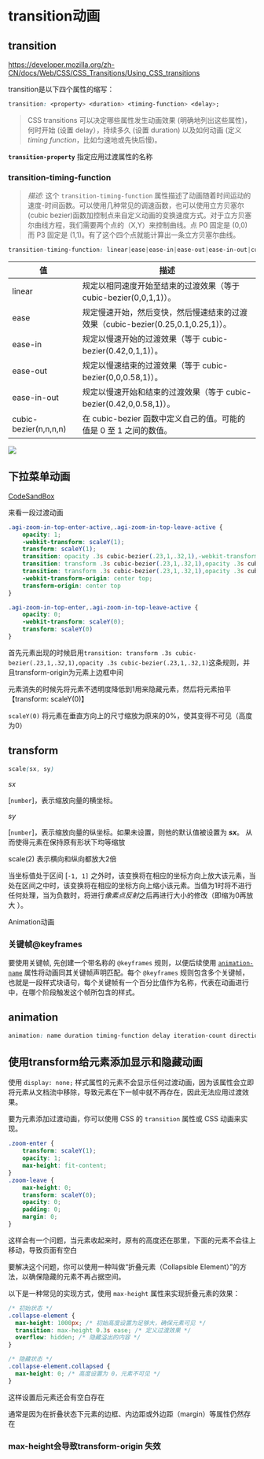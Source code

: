 # transition动画

## transition

https://developer.mozilla.org/zh-CN/docs/Web/CSS/CSS_Transitions/Using_CSS_transitions

transition是以下四个属性的缩写：

```css
transition: <property> <duration> <timing-function> <delay>;
```

> CSS transitions 可以决定哪些属性发生动画效果 (明确地列出这些属性)，何时开始 (设置 delay），持续多久 (设置 duration) 以及如何动画 (定义*timing function*，比如匀速地或先快后慢)。

**`transition-property`** 指定应用过渡属性的名称

### transition-timing-function

> *描述:* 这个 `transition-timing-function` 属性描述了动画随着时间运动的速度-时间函数。可以使用几种常见的调速函数，也可以使用立方贝塞尔(cubic bezier)函数加控制点来自定义动画的变换速度方式。对于立方贝塞尔曲线方程，我们需要两个点的（X,Y）来控制曲线。点 P0 固定是 (0,0) 而 P3 固定是 (1,1)。有了这个四个点就能计算出一条立方贝塞尔曲线。

```css
transition-timing-function: linear|ease|ease-in|ease-out|ease-in-out|cubic-bezier(n,n,n,n);
```

| 值                    | 描述                                                         |
| --------------------- | ------------------------------------------------------------ |
| linear                | 规定以相同速度开始至结束的过渡效果（等于 cubic-bezier(0,0,1,1)）。 |
| ease                  | 规定慢速开始，然后变快，然后慢速结束的过渡效果（cubic-bezier(0.25,0.1,0.25,1)）。 |
| ease-in               | 规定以慢速开始的过渡效果（等于 cubic-bezier(0.42,0,1,1)）。  |
| ease-out              | 规定以慢速结束的过渡效果（等于 cubic-bezier(0,0,0.58,1)）。  |
| ease-in-out           | 规定以慢速开始和结束的过渡效果（等于 cubic-bezier(0.42,0,0.58,1)）。 |
| cubic-bezier(n,n,n,n) | 在 cubic-bezier 函数中定义自己的值。可能的值是 0 至 1 之间的数值。 |

![](https://www.webhek.com/wordpress/wp-content/uploads/2015/12/bezier.png)

## 下拉菜单动画

[CodeSandBox](https://codesandbox.io/s/transition-dropdown-768jfp?file=/src/Transform.tsx)

来看一段过渡动画

```css
.agi-zoom-in-top-enter-active,.agi-zoom-in-top-leave-active {
    opacity: 1;
    -webkit-transform: scaleY(1);
    transform: scaleY(1);
    transition: opacity .3s cubic-bezier(.23,1,.32,1),-webkit-transform .3s cubic-bezier(.23,1,.32,1);
    transition: transform .3s cubic-bezier(.23,1,.32,1),opacity .3s cubic-bezier(.23,1,.32,1);
    transition: transform .3s cubic-bezier(.23,1,.32,1),opacity .3s cubic-bezier(.23,1,.32,1),-webkit-transform .3s cubic-bezier(.23,1,.32,1);
    -webkit-transform-origin: center top;
    transform-origin: center top
}

.agi-zoom-in-top-enter,.agi-zoom-in-top-leave-active {
    opacity: 0;
    -webkit-transform: scaleY(0);
    transform: scaleY(0)
}
```

首先元素出现的时候启用`transition: transform .3s cubic-bezier(.23,1,.32,1),opacity .3s cubic-bezier(.23,1,.32,1)`这条规则，并且transform-origin为元素上边框中间

元素消失的时候先将元素不透明度降低到1用来隐藏元素，然后将元素拍平【transform: scaleY(0)】

`scaleY(0)` 将元素在垂直方向上的尺寸缩放为原来的0%，使其变得不可见（高度为0）



## transform

```css
scale(sx, sy)
```

*sx*

[`number`]，表示缩放向量的横坐标。

*sy*

[`number`]，表示缩放向量的纵坐标。如果未设置，则他的默认值被设置为 ***sx***。 从而使得元素在保持原有形状下均等缩放



scale(2) 表示横向和纵向都放大2倍

当坐标值处于区间 [`-1, 1]` 之外时，该变换将在相应的坐标方向上放大该元素，当处在区间之中时，该变换将在相应的坐标方向上缩小该元素。当值为1时将不进行任何处理，当为负数时，将进行*像素点反射*之后再进行大小的修改（即缩为0再放大 ）。





Animation动画

### 关键帧@keyframes

要使用关键帧, 先创建一个带名称的 `@keyframes` 规则，以便后续使用 [`animation-name`](https://developer.mozilla.org/zh-CN/docs/Web/CSS/animation-name) 属性将动画同其关键帧声明匹配。每个 `@keyframes` 规则包含多个关键帧，也就是一段样式块语句，每个关键帧有一个百分比值作为名称，代表在动画进行中，在哪个阶段触发这个帧所包含的样式。





## animation

```css
animation: name duration timing-function delay iteration-count direction fill-mode;
```



## 使用transform给元素添加显示和隐藏动画

使用 `display: none;` 样式属性的元素不会显示任何过渡动画，因为该属性会立即将元素从文档流中移除，导致元素在下一帧中就不再存在，因此无法应用过渡效果。

要为元素添加过渡动画，你可以使用 CSS 的 `transition` 属性或 CSS 动画来实现。

```css
.zoom-enter {
    transform: scaleY(1);
    opacity: 1;
    max-height: fit-content;
}
.zoom-leave {
    max-height: 0;
    transform: scaleY(0);
    opacity: 0;
    padding: 0;
    margin: 0;
}
```

这样会有一个问题，当元素收起来时，原有的高度还在那里，下面的元素不会往上移动，导致页面有空白

要解决这个问题，你可以使用一种叫做“折叠元素（Collapsible Element）”的方法，以确保隐藏的元素不再占据空间。

以下是一种常见的实现方式，使用 `max-height` 属性来实现折叠元素的效果：

```css
/* 初始状态 */
.collapse-element {
  max-height: 1000px; /* 初始高度设置为足够大，确保元素可见 */
  transition: max-height 0.3s ease; /* 定义过渡效果 */
  overflow: hidden; /* 隐藏溢出的内容 */
}

/* 隐藏状态 */
.collapse-element.collapsed {
  max-height: 0; /* 高度设置为 0，元素不可见 */
}
```

这样设置后元素还会有空白存在

通常是因为在折叠状态下元素的边框、内边距或外边距（margin）等属性仍然存在

### max-height会导致transform-origin 失效
